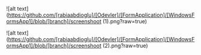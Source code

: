 
![alt text](https://github.com/[rabiaabdioglu]/[Odevler]/[FormApplication]/[WindowsFormsApp1]/blob/[branch]/screenshoot (1).png?raw=true)





![alt text](https://github.com/[rabiaabdioglu]/[Odevler]/[FormApplication]/[WindowsFormsApp1]/blob/[branch]/screenshoot (2).png?raw=true)

